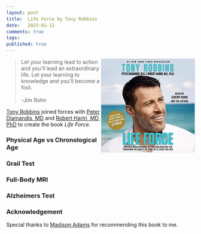```yaml
---
layout: post
title:  Life Force by Tony Robbins
date:   2023-01-12
comments: true
tags: 
published: true
---
```


<img src="/images/life_force_tony_robbins.jpg" align="right" width="250" padding="10" alt="Life Force by Tony Robbins" title="Life Force by Tony Robbins" /> 


>Let your learning lead to action and you'll lead an extraordinary life. Let your learning to knowledge and you'll become a fool.<br/>&nbsp;<br/>-Jim Rohn

[Tony Robbins](https://www.tonyrobbins.com) joined forces with [Peter Diamandis, MD](https://www.linkedin.com/in/peterdiamandis/) and [Robert Hariri, MD, PhD](https://www.linkedin.com/in/drbobhariri/) to create the book _Life Force_.

<!--more-->

### Physical Age vs Chronological Age


### Grail Test


### Full-Body MRI


### Alzheimers Test



### Acknowledgement

Special thanks to [Madison Adams](https://www.linkedin.com/in/madison-adams-mba-72b9643a/) for recommending this book to me.

